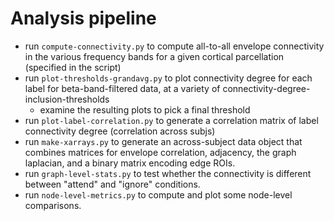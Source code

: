 # Analysis pipeline

- run `compute-connectivity.py` to compute all-to-all envelope connectivity in
  the various frequency bands for a given cortical parcellation (specified in
  the script)
- run `plot-thresholds-grandavg.py` to plot connectivity degree for each
  label for beta-band-filtered data, at a variety of 
  connectivity-degree-inclusion-thresholds
    - examine the resulting plots to pick a final threshold
- run `plot-label-correlation.py` to generate a correlation matrix of label
  connectivity degree (correlation across subjs)
- run `make-xarrays.py` to generate an across-subject data object that combines
  matrices for envelope correlation, adjacency, the graph laplacian, and a
  binary matrix encoding edge ROIs.
- run `graph-level-stats.py` to test whether the connectivity is different
  between "attend" and "ignore" conditions.
- run `node-level-metrics.py` to compute and plot some node-level comparisons.
